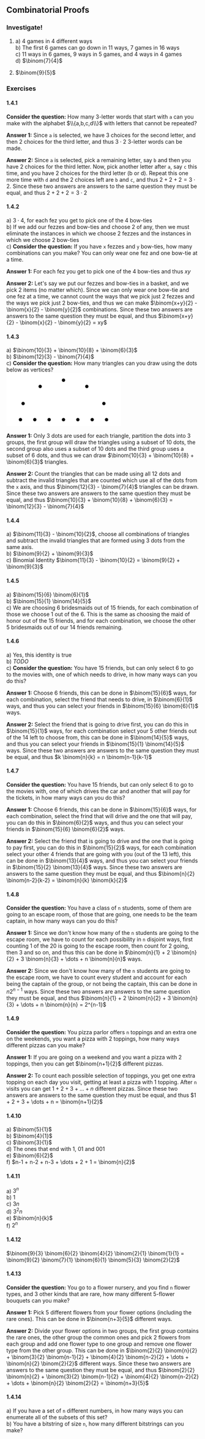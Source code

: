 ## Combinatorial Proofs
### Investigate!
1. a) 4 games in 4 different ways  
   b) The first 6 games can go down in 11 ways, 7 games in 16 ways  
   c) 11 ways in 6 games, 9 ways in 5 games, and 4 ways in 4 games  
   d) $\binom{7}{4}$  

2. $\binom{9}{5}$


### Exercises

#### 1.4.1
**Consider the question:** How many 3-letter words that start with `a` can you make with the alphabet $\\{a,b,c,d\\}$ with letters that cannot be repeated?

**Answer 1:** Since `a` is selected, we have 3 choices for the second letter, and then 2 choices for the third letter, and thus $3 \cdot 2$ 3-letter words can be made.

**Answer 2:** Since `a` is selected, pick a remaining letter, say `b` and then you have 2 choices for the third letter. Now, pick another letter after `a`, say `c` this time, and you have 2 choices for the third letter (b or d). Repeat this one more time with `d` and the 2 choices left are `b` and `c`, and thus $2+2+2 = 3 \cdot 2$. Since these two answers are answers to the same question they must be equal, and thus $2+2+2 = 3 \cdot 2$


#### 1.4.2
a) $3 \cdot 4$, for each fez you get to pick one of the 4 bow-ties  
b) If we add our fezzes and bow-ties and choose 2 of any, then we must eliminate the instances in which we choose 2 fezzes and the instances in which we choose 2 bow-ties  
c) **Consider the question:** If you have `x` fezzes and `y` bow-ties, how many combinations can you make? You can only wear one fez and one bow-tie at a time.

**Answer 1:** For each fez you get to pick one of the 4 bow-ties and thus $xy$

**Answer 2:** Let's say we put our fezzes and bow-ties in a basket, and we pick 2 items (no matter which). Since we can only wear one bow-tie and one fez at a time, we cannot count the ways that we pick just 2 fezzes and the ways we pick just 2 bow-ties, and thus we can make $\binom{x+y}{2} - \binom{x}{2} - \binom{y}{2}$ combinations. Since these two answers are answers to the same question they must be equal, and thus $\binom{x+y}{2} - \binom{x}{2} - \binom{y}{2} = xy$


#### 1.4.3
a) $\binom{10}{3} + \binom{10}{8} + \binom{6}{3}$  
b) $\binom{12}{3} - \binom{7}{4}$  
c) **Consider the question:** How many triangles can you draw using the dots below as vertices?  
![dots](https://github.com/jonathantorres/bookshelf/blob/master/dmoi/img/dots.png)

**Answer 1:** Only 3 dots are used for each triangle, partition the dots into 3 groups, the first group will draw the triangles using a subset of 10 dots, the second group also uses a subset of 10 dots and the third group uses a subset of 6 dots, and thus we can draw $\binom{10}{3} + \binom{10}{8} + \binom{6}{3}$ triangles.

**Answer 2:** Count the triangles that can be made using all 12 dots and subtract the invalid triangles that are counted which use all of the dots from the `x` axis, and thus $\binom{12}{3} - \binom{7}{4}$ triangles can be drawn. Since these two answers are answers to the same question they must be equal, and thus $\binom{10}{3} + \binom{10}{8} + \binom{6}{3} = \binom{12}{3} - \binom{7}{4}$

#### 1.4.4
a) $\binom{11}{3} - \binom{10}{2}$, choose all combinations of triangles and subtract the invalid triangles that are formed using 3 dots from the same axis.  
b) $\binom{9}{2} + \binom{9}{3}$  
c) Binomial Identity $\binom{11}{3} - \binom{10}{2} = \binom{9}{2} + \binom{9}{3}$  


#### 1.4.5
a) $\binom{15}{6} \binom{6}{1}$  
b) $\binom{15}{1} \binom{14}{5}$  
c) We are choosing 6 bridesmaids out of 15 friends, for each combination of those we choose 1 out of the 6. This is the same as choosing the maid of honor out of the 15 friends, and for each combination, we choose the other 5 bridesmaids out of our 14 friends remaining.  


#### 1.4.6
a) Yes, this identity is true  
b) *TODO*  
c) **Consider the question:** You have 15 friends, but can only select 6 to go to the movies with, one of which needs to drive, in how many ways can you do this?

**Answer 1:** Choose 6 friends, this can be done in $\binom{15}{6}$ ways, for each combination, select the friend that needs to drive, in $\binom{6}{1}$ ways, and thus you can select your friends in $\binom{15}{6} \binom{6}{1}$ ways.

**Answer 2:** Select the friend that is going to drive first, you can do this in $\binom{15}{1}$ ways, for each combination select your 5 other friends out of the 14 left to choose from, this can be done in $\binom{14}{5}$ ways, and thus you can select your friends in $\binom{15}{1} \binom{14}{5}$ ways. Since these two answers are answers to the same question they must be equal, and thus $k \binom{n}{k} = n \binom{n-1}{k-1}$  


#### 1.4.7
**Consider the question:** You have 15 friends, but can only select 6 to go to the movies with, one of which drives the car and another that will pay for the tickets, in how many ways can you do this?

**Answer 1:** Choose 6 friends, this can be done in $\binom{15}{6}$ ways, for each combination, select the frind that will drive and the one that will pay, you can do this in $\binom{6}{2}$ ways, and thus you can select your friends in $\binom{15}{6} \binom{6}{2}$ ways.

**Answer 2:** Select the friend that is going to drive and the one that is going to pay first, you can do this in $\binom{15}{2}$ ways, for each combination select your other 4 friends that are going with you (out of the 13 left), this can be done in $\binom{13}{4}$ ways, and thus you can select your friends in $\binom{15}{2} \binom{13}{4}$ ways. Since these two answers are answers to the same question they must be equal, and thus $\binom{n}{2} \binom{n-2}{k-2} = \binom{n}{k} \binom{k}{2}$  


#### 1.4.8
**Consider the question:** You have a class of `n` students, some of them are going to an escape room, of those that are going, one needs to be the team captain, in how many ways can you do this?

**Answer 1:** Since we don't know how many of the `n` students are going to the escape room, we have to count for each possibility in `n` disjoint ways, first counting 1 of the 20 is going to the escape room, then count for 2 going, then 3 and so on, and thus this can be done in $\binom{n}{1} + 2 \binom{n}{2} + 3 \binom{n}{3} + \dots + n \binom{n}{n}$ ways.

**Answer 2:** Since we don't know how many of the `n` students are going to the escape room, we have to count every student and account for each being the captain of the group, or not being the captain, this can be done in $n 2^{n-1}$ ways. Since these two answers are answers to the same question they must be equal, and thus $\binom{n}{1} + 2 \binom{n}{2} + 3 \binom{n}{3} + \dots + n \binom{n}{n} = 2^{n-1}$


#### 1.4.9
**Consider the question:** You pizza parlor offers `n` toppings and an extra one on the weekends, you want a pizza with 2 toppings, how many ways different pizzas can you make?

**Answer 1:** If you are going on a weekend and you want a pizza with 2 toppings, then you can get $\binom{n+1}{2}$ different pizzas.

**Answer 2:** To count each possible selection of toppings, you get one extra topping on each day you visit, getting at least a pizza with 1 topping. After `n` visits you can get $1 + 2 + 3 + \dots + n$ different pizzas. Since these two answers are answers to the same question they must be equal, and thus $1 + 2 + 3 + \dots + n = \binom{n+1}{2}$


#### 1.4.10
a) $\binom{5}{1}$  
b) $\binom{4}{1}$  
c) $\binom{3}{1}$  
d) The ones that end with 1, 01 and 001  
e) $\binom{6}{2}$  
f) $n-1 + n-2 + n-3 + \dots + 2 + 1 = \binom{n}{2}$  


#### 1.4.11
a) $3^n$  
b) $1$  
c) $3n$  
d) $3^2 n$  
e) $\binom{n}{k}$  
f) $2^n$  


#### 1.4.12
$\binom{9}{3} \binom{6}{2} \binom{4}{2} \binom{2}{1} \binom{1}{1} = \binom{9}{2} \binom{7}{1} \binom{6}{1} \binom{5}{3} \binom{2}{2}$


#### 1.4.13
**Consider the question:** You go to a flower nursery, and you find `n` flower types, and 3 other kinds that are rare, how many different 5-flower bouquets can you make?

**Answer 1:** Pick 5 different flowers from your flower options (including the rare ones). This can be done in $\binom{n+3}{5}$ different ways.

**Answer 2:** Divide your flower options in two groups, the first group contains the rare ones, the other group the common ones and pick 2 flowers from each group and add one flower type to one group and remove one flower type from the other group. This can be done in $\binom{2}{2} \binom{n}{2} + \binom{3}{2} \binom{n-1}{2} + \binom{4}{2} \binom{n-2}{2} + \dots + \binom{n}{2} \binom{2}{2}$ different ways. Since these two answers are answers to the same question they must be equal, and thus $\binom{2}{2} \binom{n}{2} + \binom{3}{2} \binom{n-1}{2} + \binom{4}{2} \binom{n-2}{2} + \dots + \binom{n}{2} \binom{2}{2} = \binom{n+3}{5}$


#### 1.4.14
a) If you have a set of `n` different numbers, in how many ways you can enumerate all of the subsets of this set?  
b) You have a bitstring of size `n`, how many different bitstrings can you make?
